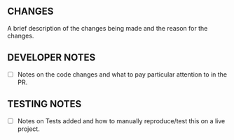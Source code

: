 ## CHANGES

A brief description of the changes being made and the reason for the changes.

## DEVELOPER NOTES

- [ ] Notes on the code changes and what to pay particular attention to in the PR.

## TESTING NOTES

- [ ] Notes on Tests added and how to manually reproduce/test this on a live project.
